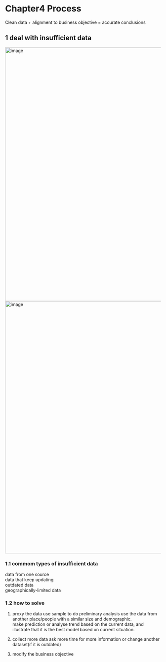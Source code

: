 # Chapter4 Process
Clean data + alignment to business objective = accurate conclusions

## 1 deal with insufficient data
<img width="819" alt="image" src="https://user-images.githubusercontent.com/105503216/197544960-02cd138d-a2d1-4cc1-a473-d75a38314d24.png">
<img width="814" alt="image" src="https://user-images.githubusercontent.com/105503216/197544982-81fccd03-bb73-47a5-ae8c-755e268bb8dd.png">

### 1.1 commom types of insufficient data 
data from one source  
data that keep updating  
outdated data  
geographically-limited data  

### 1.2 how to solve
1. proxy the data
use sample to do preliminary analysis
use the data from another place/people with a similar size and demographic.   
make prediction or analyse trend based on the current data, and illustrate that it is the best model based on current situation.  

2. collect more data
ask more time for more information or change another dataset(if it is outdated)   

3. modify the business objective


